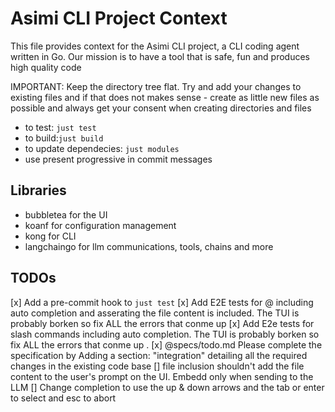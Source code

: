 # Asimi CLI Project Context

This file provides context for the Asimi CLI project, a CLI coding agent written in Go.
Our mission is to have a tool that is safe, fun and produces high quality code

IMPORTANT: Keep the directory tree flat. Try and add your changes to existing files and if that does not makes sense - create as little new files as possible and always get your consent when creating directories and files

- to test: `just test` 
- to build:`just build`
- to update dependecies: `just modules`
- use present progressive in commit messages

## Libraries
- bubbletea for the UI
- koanf for configuration management
- kong for CLI
- langchaingo for llm communications, tools, chains and more

## TODOs
[x] Add a pre-commit hook to `just test`
[x] Add E2E tests for @<file> including auto completion and asserating the file content is included. The TUI is probably borken so fix ALL the errors that conme up 
[x] Add E2e tests for slash commands including auto completion. The TUI is probably borken so fix ALL the errors that conme up .
[x] @specs/todo.md Please complete the specification by Adding a section: "integration" detailing all the required changes in the existing code base
[] file inclusion shouldn't add the file content to the user's prompt on the UI. Embedd only when sending to the LLM
[] Change completion to use the up & down arrows and the tab or enter to select and esc to abort
